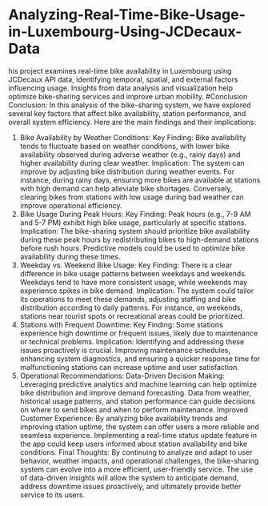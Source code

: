 # Analyzing-Real-Time-Bike-Usage-in-Luxembourg-Using-JCDecaux-Data
his project examines real-time bike availability in Luxembourg using JCDecaux API data, identifying temporal, spatial, and external factors influencing usage. Insights from data analysis and visualization help optimize bike-sharing services and improve urban mobility.
#Conclusion
Conclusion:
In this analysis of the bike-sharing system, we have explored several key factors that affect bike availability, station performance, and overall system efficiency. Here are the main findings and their implications:
1.	Bike Availability by Weather Conditions:
	Key Finding: Bike availability tends to fluctuate based on weather conditions, with lower bike availability observed during adverse weather (e.g., rainy days) and higher availability during clear weather.
	Implication: The system can improve by adjusting bike distribution during weather events. For instance, during rainy days, ensuring more bikes are available at stations with high demand can help alleviate bike shortages. Conversely, clearing bikes from stations with low usage during bad weather can improve operational efficiency.
2.	Bike Usage During Peak Hours:
	Key Finding: Peak hours (e.g., 7-9 AM and 5-7 PM) exhibit high bike usage, particularly at specific stations.
	Implication: The bike-sharing system should prioritize bike availability during these peak hours by redistributing bikes to high-demand stations before rush hours. Predictive models could be used to optimize bike availability during these times.
3.	Weekday vs. Weekend Bike Usage:
	Key Finding: There is a clear difference in bike usage patterns between weekdays and weekends. Weekdays tend to have more consistent usage, while weekends may experience spikes in bike demand.
	Implication: The system could tailor its operations to meet these demands, adjusting staffing and bike distribution according to daily patterns. For instance, on weekends, stations near tourist spots or recreational areas could be prioritized.
4.	Stations with Frequent Downtime:
	Key Finding: Some stations experience high downtime or frequent issues, likely due to maintenance or technical problems.
	Implication: Identifying and addressing these issues proactively is crucial. Improving maintenance schedules, enhancing system diagnostics, and ensuring a quicker response time for malfunctioning stations can increase uptime and user satisfaction.
5.	Operational Recommendations:
	Data-Driven Decision Making: Leveraging predictive analytics and machine learning can help optimize bike distribution and improve demand forecasting. Data from weather, historical usage patterns, and station performance can guide decisions on where to send bikes and when to perform maintenance.
	Improved Customer Experience: By analyzing bike availability trends and improving station uptime, the system can offer users a more reliable and seamless experience. Implementing a real-time status update feature in the app could keep users informed about station availability and bike conditions.
Final Thoughts:
By continuing to analyze and adapt to user behavior, weather impacts, and operational challenges, the bike-sharing system can evolve into a more efficient, user-friendly service. The use of data-driven insights will allow the system to anticipate demand, address downtime issues proactively, and ultimately provide better service to its users.
